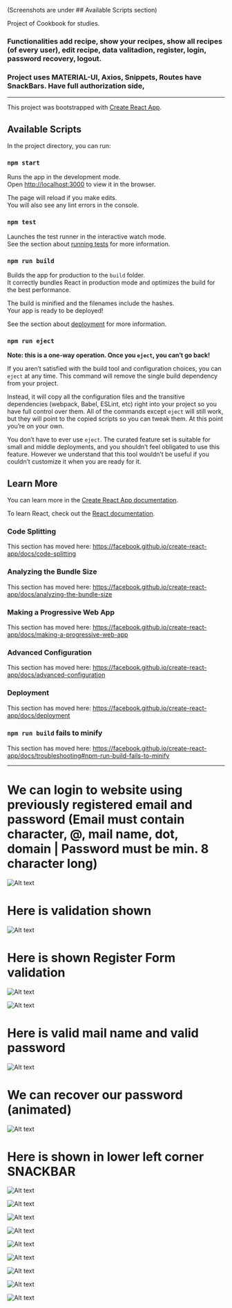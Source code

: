(Screenshots are under ## Available Scripts section)

Project of Cookbook for studies.
### Functionalities add recipe, show your recipes, show all recipes (of every user), edit recipe, data valitadion, register, login, password recovery, logout.

### Project uses MATERIAL-UI, Axios, Snippets, Routes have SnackBars. Have full authorization side,
_________________________________________________________________________________

This project was bootstrapped with [Create React App](https://github.com/facebook/create-react-app).

## Available Scripts

In the project directory, you can run:

### `npm start`

Runs the app in the development mode.<br />
Open [http://localhost:3000](http://localhost:3000) to view it in the browser.

The page will reload if you make edits.<br />
You will also see any lint errors in the console.

### `npm test`

Launches the test runner in the interactive watch mode.<br />
See the section about [running tests](https://facebook.github.io/create-react-app/docs/running-tests) for more information.

### `npm run build`

Builds the app for production to the `build` folder.<br />
It correctly bundles React in production mode and optimizes the build for the best performance.

The build is minified and the filenames include the hashes.<br />
Your app is ready to be deployed!

See the section about [deployment](https://facebook.github.io/create-react-app/docs/deployment) for more information.

### `npm run eject`

**Note: this is a one-way operation. Once you `eject`, you can’t go back!**

If you aren’t satisfied with the build tool and configuration choices, you can `eject` at any time. This command will remove the single build dependency from your project.

Instead, it will copy all the configuration files and the transitive dependencies (webpack, Babel, ESLint, etc) right into your project so you have full control over them. All of the commands except `eject` will still work, but they will point to the copied scripts so you can tweak them. At this point you’re on your own.

You don’t have to ever use `eject`. The curated feature set is suitable for small and middle deployments, and you shouldn’t feel obligated to use this feature. However we understand that this tool wouldn’t be useful if you couldn’t customize it when you are ready for it.

## Learn More

You can learn more in the [Create React App documentation](https://facebook.github.io/create-react-app/docs/getting-started).

To learn React, check out the [React documentation](https://reactjs.org/).

### Code Splitting

This section has moved here: https://facebook.github.io/create-react-app/docs/code-splitting

### Analyzing the Bundle Size

This section has moved here: https://facebook.github.io/create-react-app/docs/analyzing-the-bundle-size

### Making a Progressive Web App

This section has moved here: https://facebook.github.io/create-react-app/docs/making-a-progressive-web-app

### Advanced Configuration

This section has moved here: https://facebook.github.io/create-react-app/docs/advanced-configuration

### Deployment

This section has moved here: https://facebook.github.io/create-react-app/docs/deployment

### `npm run build` fails to minify

This section has moved here: https://facebook.github.io/create-react-app/docs/troubleshooting#npm-run-build-fails-to-minify


_________________________________________________________________________________________________________________________________________________________________________________

# We can login to website using previously registered email and password (Email must contain character, @, mail name, dot, domain | Password must be min. 8 character long)

![Alt text](/ScreenShots/1.jpg?raw=true "Title")

# Here is validation shown

![Alt text](/ScreenShots/2.jpg?raw=true "Title")

# Here is shown Register Form validation

![Alt text](/ScreenShots/3.jpg?raw=true "Title")

![Alt text](/ScreenShots/4.jpg?raw=true "Title")

# Here is valid mail name and valid password 

![Alt text](/ScreenShots/5.jpg?raw=true "Title")

# We can recover our password (animated)

![Alt text](/ScreenShots/6.jpg?raw=true "Title")

# Here is shown in lower left corner SNACKBAR

![Alt text](/ScreenShots/9.jpg?raw=true "Title")



![Alt text](/ScreenShots/7.jpg?raw=true "Title")

![Alt text](/ScreenShots/8.jpg?raw=true "Title")



![Alt text](/ScreenShots/10.jpg?raw=true "Title")

![Alt text](/ScreenShots/11.jpg?raw=true "Title")

![Alt text](/ScreenShots/12.jpg?raw=true "Title")

![Alt text](/ScreenShots/13.jpg?raw=true "Title")

![Alt text](/ScreenShots/14.jpg?raw=true "Title")

![Alt text](/ScreenShots/15.jpg?raw=true "Title")


